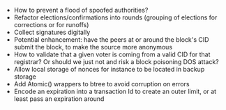 * How to prevent a flood of spoofed authorities?
* Refactor elections/confirmations into rounds (grouping of elections for corrections or for runoffs)
* Collect signatures digitally
* Potential enhancement: have the peers at or around the block's CID submit the block, to make the source more anonymous
* How to validate that a given voter is coming from a valid CID for that registrar?  Or should we just not and risk a block poisoning DOS attack?
* Allow local storage of nonces for instance to be located in backup storage
* Add Atomic() wrappers to btree to avoid corruption on errors
* Encode an expiration into a transaction Id to create an outer limit, or at least pass an expiration around
